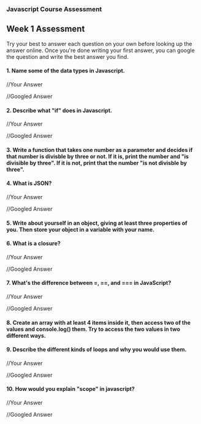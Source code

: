 ### Javascript Course Assessment

## Week 1 Assessment

Try your best to answer each question on your own before looking up the answer online. Once you're done writing your first answer, you can google the question and write the best answer you find.

#### 1. Name some of the data types in Javascript.

  //Your Answer
  
  
  //Googled Answer


#### 2. Describe what "if" does in Javascript.

  //Your Answer
  
  
  //Googled Answer


#### 3. Write a function that takes one number as a parameter and decides if that number is divisble by three or not. If it is, print the number and "is divisible by three". If it is not, print that the number "is not divisble by three".

#### 4. What is JSON?

  //Your Answer
  
  
  //Googled Answer

#### 5. Write about yourself in an object, giving at least three properties of you. Then store your object in a variable with your name.

#### 6. What is a closure?

  //Your Answer
  
  
  //Googled Answer

#### 7. What's the difference between =, ==, and === in JavaScript?

  //Your Answer
  
  
  //Googled Answer

#### 8. Create an array with at least 4 items inside it, then access two of the values and console.log() them. Try to access the two values in two different ways.

#### 9. Describe the different kinds of loops and why you would use them.

  //Your Answer
  
  
  //Googled Answer
  
#### 10. How would you explain "scope" in javascript?

  //Your Answer
  
  
  //Googled Answer
